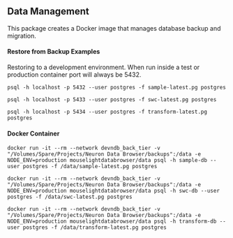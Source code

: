 ## Data Management

This package creates a Docker image that manages database backup and migration.

#### Restore from Backup Examples
Restoring to a development environment.  When run inside a test or production container port will always be 5432.

``psql -h localhost -p 5432 --user postgres -f sample-latest.pg postgres``

``psql -h localhost -p 5433 --user postgres -f swc-latest.pg postgres``

``psql -h localhost -p 5434 --user postgres -f transform-latest.pg postgres``


#### Docker Container

`docker run -it --rm --network devndb_back_tier -v "/Volumes/Spare/Projects/Neuron Data Browser/backups":/data -e NODE_ENV=production mouselightdatabrowser/data psql -h sample-db --user postgres -f /data/sample-latest.pg postgres`

`docker run -it --rm --network devndb_back_tier -v "/Volumes/Spare/Projects/Neuron Data Browser/backups":/data -e NODE_ENV=production mouselightdatabrowser/data psql -h swc-db --user postgres -f /data/swc-latest.pg postgres`

`docker run -it --rm --network devndb_back_tier -v "/Volumes/Spare/Projects/Neuron Data Browser/backups":/data -e NODE_ENV=production mouselightdatabrowser/data psql -h transform-db --user postgres -f /data/transform-latest.pg postgres`
